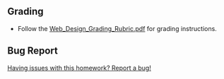 ## Grading

* Follow the [Web_Design_Grading_Rubric.pdf](../Instructions/Web_Design_Grading_Rubric.pdf) for grading instructions.

## Bug Report

[Having issues with this homework? Report a bug!](https://bit.ly/3e5rM9L)
